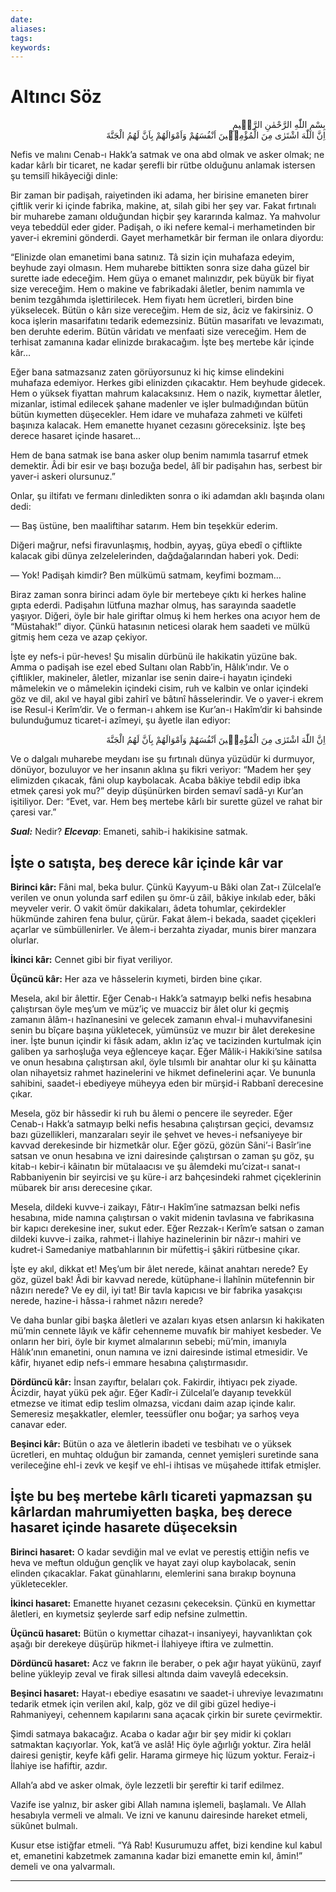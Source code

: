 ```yaml
---
date: 
aliases: 
tags: 
keywords:
---
```


# Altıncı Söz

<p class="arabic" dir="rtl">بِسْمِ اللّٰهِ الرَّحْمٰنِ الرَّحٖيمِ<br/>اِنَّ اللّٰهَ اشْتَرٰى مِنَ الْمُؤْمِنٖينَ اَنْفُسَهُمْ وَاَمْوَالَهُمْ بِاَنَّ لَهُمُ الْجَنَّةَ</p>

Nefis ve malını Cenab-ı Hakk’a satmak ve ona abd olmak ve asker olmak; ne kadar kârlı bir ticaret, ne kadar şerefli bir rütbe olduğunu anlamak istersen şu temsilî hikâyeciği dinle:

Bir zaman bir padişah, raiyetinden iki adama, her birisine emaneten birer çiftlik verir ki içinde fabrika, makine, at, silah gibi her şey var. Fakat fırtınalı bir muharebe zamanı olduğundan hiçbir şey kararında kalmaz. Ya mahvolur veya tebeddül eder gider. Padişah, o iki nefere kemal-i merhametinden bir yaver-i ekremini gönderdi. Gayet merhametkâr bir ferman ile onlara diyordu:

“Elinizde olan emanetimi bana satınız. Tâ sizin için muhafaza edeyim, beyhude zayi olmasın. Hem muharebe bittikten sonra size daha güzel bir surette iade edeceğim. Hem güya o emanet malınızdır, pek büyük bir fiyat size vereceğim. Hem o makine ve fabrikadaki âletler, benim namımla ve benim tezgâhımda işlettirilecek. Hem fiyatı hem ücretleri, birden bine yükselecek. Bütün o kârı size vereceğim. Hem de siz, âciz ve fakirsiniz. O koca işlerin masarifatını tedarik edemezsiniz. Bütün masarifatı ve levazımatı, ben deruhte ederim. Bütün vâridatı ve menfaati size vereceğim. Hem de terhisat zamanına kadar elinizde bırakacağım. İşte beş mertebe kâr içinde kâr…

Eğer bana satmazsanız zaten görüyorsunuz ki hiç kimse elindekini muhafaza edemiyor. Herkes gibi elinizden çıkacaktır. Hem beyhude gidecek. Hem o yüksek fiyattan mahrum kalacaksınız. Hem o nazik, kıymettar âletler, mizanlar, istimal edilecek şahane madenler ve işler bulmadığından bütün bütün kıymetten düşecekler. Hem idare ve muhafaza zahmeti ve külfeti başınıza kalacak. Hem emanette hıyanet cezasını göreceksiniz. İşte beş derece hasaret içinde hasaret…

Hem de bana satmak ise bana asker olup benim namımla tasarruf etmek demektir. Âdi bir esir ve başı bozuğa bedel, âlî bir padişahın has, serbest bir yaver-i askeri olursunuz.”

Onlar, şu iltifatı ve fermanı dinledikten sonra o iki adamdan aklı başında olanı dedi:

— Baş üstüne, ben maaliftihar satarım. Hem bin teşekkür ederim.

Diğeri mağrur, nefsi firavunlaşmış, hodbin, ayyaş, güya ebedî o çiftlikte kalacak gibi dünya zelzelelerinden, dağdağalarından haberi yok. Dedi:

— Yok! Padişah kimdir? Ben mülkümü satmam, keyfimi bozmam…

Biraz zaman sonra birinci adam öyle bir mertebeye çıktı ki herkes haline gıpta ederdi. Padişahın lütfuna mazhar olmuş, has sarayında saadetle yaşıyor. Diğeri, öyle bir hale giriftar olmuş ki hem herkes ona acıyor hem de “Müstahak!” diyor. Çünkü hatasının neticesi olarak hem saadeti ve mülkü gitmiş hem ceza ve azap çekiyor.

İşte ey nefs-i pür-heves! Şu misalin dürbünü ile hakikatin yüzüne bak. Amma o padişah ise ezel ebed Sultanı olan Rabb’in, Hâlık’ındır. Ve o çiftlikler, makineler, âletler, mizanlar ise senin daire-i hayatın içindeki mâmelekin ve o mâmelekin içindeki cisim, ruh ve kalbin ve onlar içindeki göz ve dil, akıl ve hayal gibi zahirî ve bâtınî hâsselerindir. Ve o yaver-i ekrem ise Resul-i Kerîm’dir. Ve o ferman-ı ahkem ise Kur’an-ı Hakîm’dir ki bahsinde bulunduğumuz ticaret-i azîmeyi, şu âyetle ilan ediyor:

<p class="arabic" dir="rtl">اِنَّ اللّٰهَ اشْتَرٰى مِنَ الْمُؤْمِنٖينَ اَنْفُسَهُمْ وَاَمْوَالَهُمْ بِاَنَّ لَهُمُ الْجَنَّةَ</p>

Ve o dalgalı muharebe meydanı ise şu fırtınalı dünya yüzüdür ki durmuyor, dönüyor, bozuluyor ve her insanın aklına şu fikri veriyor: “Madem her şey elimizden çıkacak, fâni olup kaybolacak. Acaba bâkiye tebdil edip ibka etmek çaresi yok mu?” deyip düşünürken birden semavî sadâ-yı Kur’an işitiliyor. Der: “Evet, var. Hem beş mertebe kârlı bir surette güzel ve rahat bir çaresi var.”

***Sual:*** Nedir?
***Elcevap***: Emaneti, sahib-i hakikisine satmak.

## İşte o satışta, **beş derece kâr içinde kâr** var

**Birinci kâr:** Fâni mal, beka bulur. Çünkü Kayyum-u Bâki olan Zat-ı Zülcelal’e verilen ve onun yolunda sarf edilen şu ömr-ü zâil, bâkiye inkılab eder, bâki meyveler verir. O vakit ömür dakikaları, âdeta tohumlar, çekirdekler hükmünde zahiren fena bulur, çürür. Fakat âlem-i bekada, saadet çiçekleri açarlar ve sümbüllenirler. Ve âlem-i berzahta ziyadar, munis birer manzara olurlar.

**İkinci kâr:** Cennet gibi bir fiyat veriliyor.

**Üçüncü kâr:** Her aza ve hâsselerin kıymeti, birden bine çıkar.

Mesela, akıl bir âlettir. Eğer Cenab-ı Hakk’a satmayıp belki nefis hesabına çalıştırsan öyle meş’um ve müz’iç ve muacciz bir âlet olur ki geçmiş zamanın âlâm-ı hazînanesini ve gelecek zamanın ehval-i muhavvifanesini senin bu bîçare başına yükletecek, yümünsüz ve muzır bir âlet derekesine iner. İşte bunun içindir ki fâsık adam, aklın iz’aç ve tacizinden kurtulmak için galiben ya sarhoşluğa veya eğlenceye kaçar. Eğer Mâlik-i Hakiki’sine satılsa ve onun hesabına çalıştırsan akıl, öyle tılsımlı bir anahtar olur ki şu kâinatta olan nihayetsiz rahmet hazinelerini ve hikmet definelerini açar. Ve bununla sahibini, saadet-i ebediyeye müheyya eden bir mürşid-i Rabbanî derecesine çıkar.

Mesela, göz bir hâssedir ki ruh bu âlemi o pencere ile seyreder. Eğer Cenab-ı Hakk’a satmayıp belki nefis hesabına çalıştırsan geçici, devamsız bazı güzellikleri, manzaraları seyir ile şehvet ve heves-i nefsaniyeye bir kavvad derekesinde bir hizmetkâr olur. Eğer gözü, gözün Sâni’-i Basîr’ine satsan ve onun hesabına ve izni dairesinde çalıştırsan o zaman şu göz, şu kitab-ı kebir-i kâinatın bir mütalaacısı ve şu âlemdeki mu’cizat-ı sanat-ı Rabbaniyenin bir seyircisi ve şu küre-i arz bahçesindeki rahmet çiçeklerinin mübarek bir arısı derecesine çıkar.

Mesela, dildeki kuvve-i zaikayı, Fâtır-ı Hakîm’ine satmazsan belki nefis hesabına, mide namına çalıştırsan o vakit midenin tavlasına ve fabrikasına bir kapıcı derekesine iner, sukut eder. Eğer Rezzak-ı Kerîm’e satsan o zaman dildeki kuvve-i zaika, rahmet-i İlahiye hazinelerinin bir nâzır-ı mahiri ve kudret-i Samedaniye matbahlarının bir müfettiş-i şâkiri rütbesine çıkar.

İşte ey akıl, dikkat et! Meş’um bir âlet nerede, kâinat anahtarı nerede? Ey göz, güzel bak! Âdi bir kavvad nerede, kütüphane-i İlahînin mütefennin bir nâzırı nerede? Ve ey dil, iyi tat! Bir tavla kapıcısı ve bir fabrika yasakçısı nerede, hazine-i hâssa-i rahmet nâzırı nerede?

Ve daha bunlar gibi başka âletleri ve azaları kıyas etsen anlarsın ki hakikaten mü’min cennete lâyık ve kâfir cehenneme muvafık bir mahiyet kesbeder. Ve onların her biri, öyle bir kıymet almalarının sebebi; mü’min, imanıyla Hâlık’ının emanetini, onun namına ve izni dairesinde istimal etmesidir. Ve kâfir, hıyanet edip nefs-i emmare hesabına çalıştırmasıdır.

**Dördüncü kâr:** İnsan zayıftır, belaları çok. Fakirdir, ihtiyacı pek ziyade. Âcizdir, hayat yükü pek ağır. Eğer Kadîr-i Zülcelal’e dayanıp tevekkül etmezse ve itimat edip teslim olmazsa, vicdanı daim azap içinde kalır. Semeresiz meşakkatler, elemler, teessüfler onu boğar; ya sarhoş veya canavar eder.

**Beşinci kâr:** Bütün o aza ve âletlerin ibadeti ve tesbihatı ve o yüksek ücretleri, en muhtaç olduğun bir zamanda, cennet yemişleri suretinde sana verileceğine ehl-i zevk ve keşif ve ehl-i ihtisas ve müşahede ittifak etmişler.

## İşte bu beş mertebe kârlı ticareti yapmazsan şu kârlardan mahrumiyetten başka, **beş derece hasaret içinde hasaret**e düşeceksin

**Birinci hasaret:** O kadar sevdiğin mal ve evlat ve perestiş ettiğin nefis ve heva ve meftun olduğun gençlik ve hayat zayi olup kaybolacak, senin elinden çıkacaklar. Fakat günahlarını, elemlerini sana bırakıp boynuna yükletecekler.

**İkinci hasaret:** Emanette hıyanet cezasını çekeceksin. Çünkü en kıymettar âletleri, en kıymetsiz şeylerde sarf edip nefsine zulmettin.

**Üçüncü hasaret:** Bütün o kıymettar cihazat-ı insaniyeyi, hayvanlıktan çok aşağı bir derekeye düşürüp hikmet-i İlahiyeye iftira ve zulmettin.

**Dördüncü hasaret:** Acz ve fakrın ile beraber, o pek ağır hayat yükünü, zayıf beline yükleyip zeval ve firak sillesi altında daim vaveylâ edeceksin.

**Beşinci hasaret:** Hayat-ı ebediye esasatını ve saadet-i uhreviye levazımatını tedarik etmek için verilen akıl, kalp, göz ve dil gibi güzel hediye-i Rahmaniyeyi, cehennem kapılarını sana açacak çirkin bir surete çevirmektir.

Şimdi satmaya bakacağız. Acaba o kadar ağır bir şey midir ki çokları satmaktan kaçıyorlar. Yok, kat’â ve aslâ! Hiç öyle ağırlığı yoktur. Zira helâl dairesi geniştir, keyfe kâfi gelir. Harama girmeye hiç lüzum yoktur. Feraiz-i İlahiye ise hafiftir, azdır.

Allah’a abd ve asker olmak, öyle lezzetli bir şereftir ki tarif edilmez.

Vazife ise yalnız, bir asker gibi Allah namına işlemeli, başlamalı. Ve Allah hesabıyla vermeli ve almalı. Ve izni ve kanunu dairesinde hareket etmeli, sükûnet bulmalı.

Kusur etse istiğfar etmeli. “Yâ Rab! Kusurumuzu affet, bizi kendine kul kabul et, emanetini kabzetmek zamanına kadar bizi emanette emin kıl, âmin!” demeli ve ona yalvarmalı.

***
